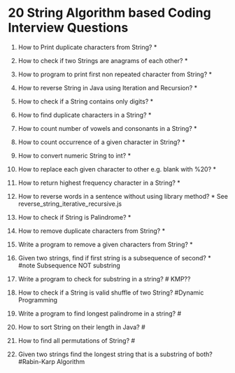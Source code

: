# 20 String Algorithm based Coding Interview Questions

1. How to Print duplicate characters from String? *

2. How to check if two Strings are anagrams of each other? *

3. How to program to print first non repeated character from String? *

4. How to reverse String in Java using Iteration and Recursion? *

5. How to check if a String contains only digits? *

6. How to find duplicate characters in a String? *

7. How to count number of vowels and consonants in a String? *

8. How to count occurrence of a given character in String? *

9. How to convert numeric String to int? *

10. How to replace each given character to other e.g. blank with %20? *

11. How  to return highest frequency character in a String? *

12. How to reverse words in a sentence without using library method? * See reverse_string_iterative_recursive.js

13. How to check if String is Palindrome? *

14. How to remove duplicate characters from String? *

15. Write a program to remove a given characters from String? *

16. Given two strings, find if first string is a subsequence of second? * #note Subsequence NOT substring

17. Write a program to check for substring in a string? # KMP??

18. How to check if a String is valid shuffle of two String? #Dynamic Programming

19. Write a program to find longest palindrome in a string? #

20. How to sort String on their length in Java? #

21. How to find all permutations of String? #

22. Given two strings find the longest string that is a substring of both? #Rabin-Karp Algorithm
